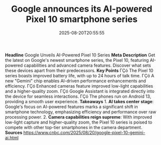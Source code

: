 ﻿---
title: "Google announces its AI-powered Pixel 10 smartphone series"
date: "2025-08-20T20:55:55"
category: "Markets"
summary: ""
slug: "google announces its aipowered pixel 10 smartphone series"
source_urls:
  - "https://www.cnbc.com/2025/08/20/google-pixel-10-gemini-ai.html"
seo:
  title: "Google announces its AI-powered Pixel 10 smartphone series | Hash n Hedge"
  description: ""
  keywords: ["news", "markets", "brief"]
---
**Headline** Google Unveils AI-Powered Pixel 10 Series  **Meta Description** Get the latest on Google's newest smartphone series, the Pixel 10, featuring AI-powered capabilities and advanced camera features. Discover what sets these devices apart from their predecessors.  **Key Points**  ΓÇó The Pixel 10 series boasts improved battery life, with up to 24 hours of talk time. ΓÇó A new "Gemini" chip enables AI-driven performance enhancements and efficiency. ΓÇó Enhanced cameras feature improved low-light capabilities and a higher-quality zoom. ΓÇó Google Assistant is integrated directly into the device for seamless interactions. ΓÇó The phones run on Android 13, providing a smooth user experience.  **Takeaways**  1. **AI takes center stage**: Google's focus on AI-powered features marks a significant shift in smartphone technology, emphasizing efficiency and performance over raw processing power. 2. **Camera capabilities reign supreme**: With improved low-light capture and higher-quality zoom, the Pixel 10 series is poised to compete with other top-tier smartphones in the camera department.  **Sources** https://www.cnbc.com/2025/08/20/google-pixel-10-gemini-ai.html 
